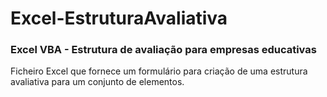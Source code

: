 # Excel-EstruturaAvaliativa

### Excel VBA - Estrutura de avaliação para empresas educativas
Ficheiro Excel que fornece um formulário para criação de uma estrutura avaliativa para um conjunto de elementos.
